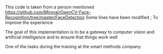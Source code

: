 This code is taken from a person mentioned
https://github.com/Mjrovai/OpenCV-Face-Recognition/tree/master/FaceDetection
Some lines have been modified ; To improve the experience

The goal of this implementation is to be a gateway to computer vision and artificial intelligence and to ensure that things work well

One of the tasks during the training at the smart methods company

